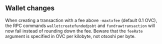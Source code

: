 Wallet changes
--------------
When creating a transaction with a fee above `-maxtxfee` (default 0.1 OVC),
the RPC commands `walletcreatefundedpsbt` and  `fundrawtransaction` will now fail
instead of rounding down the fee. Beware that the `feeRate` argument is specified
in OVC per kilobyte, not otsoshi per byte.
